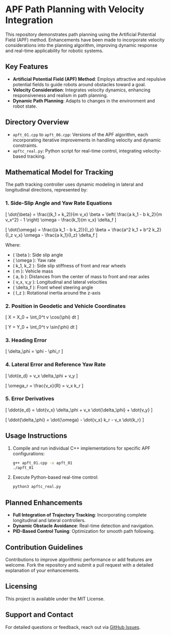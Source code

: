 # APF Path Planning with Velocity Integration

This repository demonstrates path planning using the Artificial Potential Field (APF) method. Enhancements have been made to incorporate velocity considerations into the planning algorithm, improving dynamic response and real-time applicability for robotic systems.

## Key Features

- **Artificial Potential Field (APF) Method**: Employs attractive and repulsive potential fields to guide robots around obstacles toward a goal.
- **Velocity Consideration**: Integrates velocity dynamics, enhancing responsiveness and realism in path planning.
- **Dynamic Path Planning**: Adapts to changes in the environment and robot state.

## Directory Overview

- `apft_01.cpp` to `apft_06.cpp`: Versions of the APF algorithm, each incorporating iterative improvements in handling velocity and dynamic constraints.
- `apftc_real.py`: Python script for real-time control, integrating velocity-based tracking.

## Mathematical Model for Tracking

The path tracking controller uses dynamic modeling in lateral and longitudinal directions, represented by:

### 1. Side-Slip Angle and Yaw Rate Equations

\[
\dot{\beta} = \frac{(k_1 + k_2)}{m v_x} \beta + \left( \frac{a k_1 - b k_2}{m v_x^2} - 1 \right) \omega - \frac{k_1}{m v_x} \delta_f
\]

\[
\dot{\omega} = \frac{(a k_1 - b k_2)}{I_z} \beta + \frac{a^2 k_1 + b^2 k_2}{I_z v_x} \omega - \frac{a k_1}{I_z} \delta_f
\]

Where:
- \( \beta \): Side slip angle
- \( \omega \): Yaw rate
- \( k_1, k_2 \): Side slip stiffness of front and rear wheels
- \( m \): Vehicle mass
- \( a, b \): Distances from the center of mass to front and rear axles
- \( v_x, v_y \): Longitudinal and lateral velocities
- \( \delta_f \): Front wheel steering angle
- \( I_z \): Rotational inertia around the z-axis

### 2. Position in Geodetic and Vehicle Coordinates

\[
X = X_0 + \int_0^t v \cos(\phi) dt
\]

\[
Y = Y_0 + \int_0^t v \sin(\phi) dt
\]

### 3. Heading Error

\[
\delta_\phi = \phi - \phi_r
\]

### 4. Lateral Error and Reference Yaw Rate

\[
\dot{e_d} = v_x \delta_\phi + v_y
\]

\[
\omega_r = \frac{v_x}{R} = v_x k_r
\]

### 5. Error Derivatives

\[
\ddot{e_d} = \dot{v_x} \delta_\phi + v_x \dot{\delta_\phi} + \dot{v_y}
\]

\[
\ddot{\delta_\phi} = \dot{\omega} - \dot{v_x} k_r - v_x \dot{k_r}
\]

## Usage Instructions

1. Compile and run individual C++ implementations for specific APF configurations:
   ```bash
   g++ apft_01.cpp -o apft_01
   ./apft_01
   ```
2. Execute Python-based real-time control:
   ```bash
   python3 apftc_real.py
   ```

## Planned Enhancements

- **Full Integration of Trajectory Tracking**: Incorporating complete longitudinal and lateral controllers.
- **Dynamic Obstacle Avoidance**: Real-time detection and navigation.
- **PID-Based Control Tuning**: Optimization for smooth path following.

## Contribution Guidelines

Contributions to improve algorithmic performance or add features are welcome. Fork the repository and submit a pull request with a detailed explanation of your enhancements.

## Licensing

This project is available under the MIT License.

## Support and Contact

For detailed questions or feedback, reach out via [GitHub Issues](https://github.com/HemantP02/apf_pathp_02/issues).
